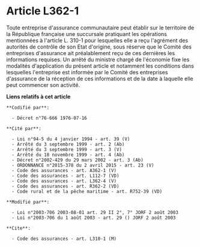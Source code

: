 # Article L362-1

Toute entreprise d'assurance communautaire peut établir sur le territoire de la République française une succursale
pratiquant les opérations mentionnées à l'article L. 310-1 pour lesquelles elle a reçu l'agrément des autorités de contrôle
de son Etat d'origine, sous réserve que le Comité des entreprises d'assurance ait préalablement reçu de ces dernières les
informations requises. Un arrêté du ministre chargé de l'économie fixe les modalités d'application du présent article et
notamment les conditions dans lesquelles l'entreprise est informée par le Comité des entreprises d'assurance de la réception
de ces informations et de la date à laquelle elle peut commencer son activité.

**Liens relatifs à cet article**

	**Codifié par**:

	  - Décret n°76-666 1976-07-16

	**Cité par**:

	  - Loi n°94-5 du 4 janvier 1994 - art. 39 (V)
	  - Arrêté du 3 septembre 1999 - art. 2 (Ab)
	  - Arrêté du 3 septembre 1999 - art. 3 (V)
	  - Arrêté du 18 novembre 1999 - art. 4 (Ab)
	  - Décret n°2002-429 du 29 mars 2002 - art. 3 (Ab)
	  - ORDONNANCE n°2015-378 du 2 avril 2015 - art. 23 (V)
	  - Code des assurances - art. A362-1 (V)
	  - Code des assurances - art. L112-7 (VD)
	  - Code des assurances - art. L362-4 (V)
	  - Code des assurances - art. R362-2 (VD)
	  - Code rural et de la pêche maritime - art. R752-39 (VD)

	**Modifié par**:

	  - Loi n°2003-706 2003-08-01 art. 29 II 2°, 7° JORF 2 août 2003
	  - Loi n°2003-706 du 1 août 2003 - art. 29 () JORF 2 août 2003

	**Cite**:

	  - Code des assurances - art. L310-1 (M)
